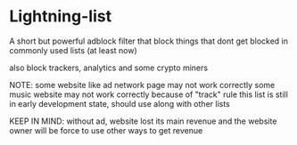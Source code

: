 # Lightning-list
A short but powerful adblock filter that block things that dont get blocked in commonly used lists (at least now)

also block trackers, analytics and some crypto miners

NOTE: some website like ad network page may not work correctly
      some music website may not work correctly because of "track" rule
      this list is still in early development state, should use along with other lists

KEEP IN MIND: without ad, website lost its main revenue and the website owner will be force to use other ways to get revenue
